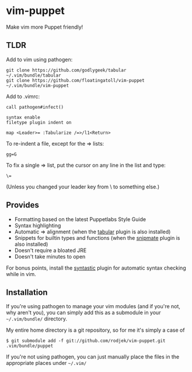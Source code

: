 vim-puppet
==========

Make vim more Puppet friendly!

TLDR
-----

Add to vim using pathogen:

    git clone https://github.com/godlygeek/tabular         ~/.vim/bundle/tabular
    git clone https://github.com/floatingatoll/vim-puppet  ~/.vim/bundle/vim-puppet

Add to .vimrc:

    call pathogen#infect()

    syntax enable
    filetype plugin indent on

    map <Leader>= :Tabularize /=>/l1<Return>

To re-indent a file, except for the => lists:

    gg=G

To fix a single => list, put the cursor on any line in the list and type:

    \=

(Unless you changed your leader key from \ to something else.)

Provides
--------

  * Formatting based on the latest Puppetlabs Style Guide
  * Syntax highlighting
  * Automatic => alignment (when the
    [tabular](https://github.com/godlygeek/tabular) plugin is also installed)
  * Snippets for builtin types and functions (when the
    [snipmate](https://github.com/msanders/snipmate.vim) plugin is also
    installed)
  * Doesn't require a bloated JRE
  * Doesn't take minutes to open

For bonus points, install the
[syntastic](https://github.com/scrooloose/syntastic) plugin for automatic
syntax checking while in vim.

Installation
------------

If you're using pathogen to manage your vim modules (and if you're not, why 
aren't you), you can simply add this as a submodule in your `~/.vim/bundle/` 
directory.

My entire home directory is a git repository, so for me it's simply a case of

    $ git submodule add -f git://github.com/rodjek/vim-puppet.git .vim/bundle/puppet

If you're not using pathogen, you can just manually place the files in the
appropriate places under `~/.vim/`
